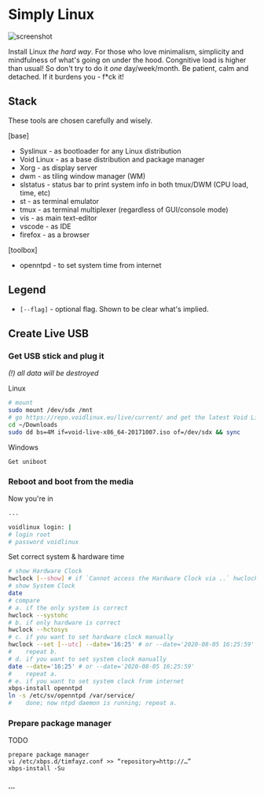 # Simply Linux

![screenshot](https://pre00.deviantart.net/96d5/th/pre/f/2010/175/b/6/dwm__float__by_edma2.png)

Install Linux *the hard way*. For those who love minimalism, simplicity and mindfulness of what's going on under the hood. Congnitive load is higher than usual! So don't try to do it *one* day/week/month. Be patient, calm and detached. If it burdens you - f\*ck it!

## Stack
These tools are chosen carefully and wisely.

[base]
* Syslinux - as bootloader for any Linux distribution
* Void Linux - as a base distribution and package manager
* Xorg - as display server
* dwm - as tiling window manager (WM)
* slstatus - status bar to print system info in both tmux/DWM (CPU load, time, etc)
* st - as terminal emulator
* tmux - as terminal multiplexer (regardless of GUI/console mode)
* vis - as main text-editor
* vscode - as IDE
* firefox - as a browser

[toolbox]
* openntpd - to set system time from internet 

## Legend
* `[--flag]` - optional flag. Shown to be clear what's implied.

## Create Live USB
### Get USB stick and plug it

*(!) all data will be destroyed*

Linux
```bash
# mount
sudo mount /dev/sdx /mnt
# go https://repo.voidlinux.eu/live/current/ and get the latest Void Linux
cd ~/Downloads
sudo dd bs=4M if=void-live-x86_64-20171007.iso of=/dev/sdx && sync
```

Windows
```
Get uniboot
```

### Reboot and boot from the media

Now you're in
```bash
...

voidlinux login: |
# login root
# password voidlinux
```

Set correct system & hardware time
```bash
# show Hardware Clock
hwclock [--show] # if `Cannot access the Hardware Clock via ..` hwclock --directisa
# show System Clock
date
# compare
# a. if the only system is correct
hwclock --systohc
# b. if only hardware is correct
hwclock --hctosys
# c. if you want to set hardware clock manually
hwclock --set [--utc] --date='16:25' # or --date='2020-08-05 16:25:59'
#    repeat b.
# d. if you want to set system clock manually
date --date='16:25' # or --date='2020-08-05 16:25:59'
#    repeat a.
# e. if you want to set system clock from internet
xbps-install openntpd
ln -s /etc/sv/openntpd /var/service/
#    done; now ntpd daemon is running; repeat a.
```

### Prepare package manager
TODO
```
prepare package manager
vi /etc/xbps.d/timfayz.conf >> “repository=http://…”
xbps-install -Su
```

#### ...
